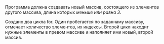 Программа должна создавать новый массив, состоящего из элементов другого массива, длина которых *меньше или равна 3*.

Cоздано два цикла for. Один пробегается по заданнаму массиву, отмечает количество элементов, их индексы. Второй цикл находит нужные элементы в превом массиве и наполняет ими новый, второй массив.
